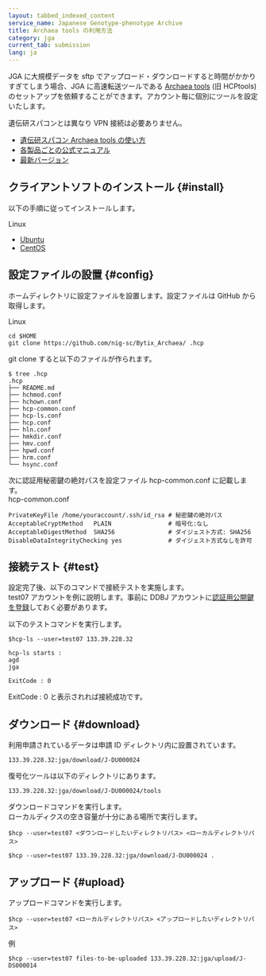 ```yaml
---
layout: tabbed_indexed_content
service_name: Japanese Genotype-phenotype Archive
title: Archaea tools の利用方法
category: jga
current_tab: submission
lang: ja
---
```


JGA に大規模データを sftp でアップロード・ダウンロードすると時間がかかりすぎてしまう場合、JGA に高速転送ツールである [Archaea tools](https://hcp.clealink.jp/) (旧 HCPtools) のセットアップを依頼することができます。アカウント毎に個別にツールを設定いたします。　　

遺伝研スパコンとは異なり VPN 接続は必要ありません。　　

* [遺伝研スパコン Archaea tools の使い方](https://sc.ddbj.nig.ac.jp/software/Archaea_tools/)
* [各製品ごとの公式マニュアル](https://support.bytix.tech/document/)
* [最新バージョン](https://support.bytix.tech/latest/)

## クライアントソフトのインストール {#install}

以下の手順に従ってインストールします。  

Linux  
* [Ubuntu](https://support.bytix.tech/docs/archaea/tools/1.4/B_setup_client/B04_Ubuntu/)
* [CentOS](https://support.bytix.tech/docs/archaea/tools/1.4/B_setup_client/B03_RHEL/)

## 設定ファイルの設置 {#config}

ホームディレクトリに設定ファイルを設置します。設定ファイルは GitHub から取得します。  

Linux  

```
cd $HOME
git clone https://github.com/nig-sc/Bytix_Archaea/ .hcp
```

git clone すると以下のファイルが作られます。  
```
$ tree .hcp
.hcp
├── README.md
├── hchmod.conf
├── hchown.conf
├── hcp-common.conf
├── hcp-ls.conf
├── hcp.conf
├── hln.conf
├── hmkdir.conf
├── hmv.conf
├── hpwd.conf
├── hrm.conf
└── hsync.conf
```

次に認証用秘密鍵の絶対パスを設定ファイル hcp-common.conf に記載します。  
hcp-common.conf  
```
PrivateKeyFile /home/youraccount/.ssh/id_rsa # 秘密鍵の絶対パス
AcceptableCryptMethod   PLAIN                # 暗号化:なし
AcceptableDigestMethod  SHA256               # ダイジェスト方式: SHA256
DisableDataIntegrityChecking yes             # ダイジェスト方式なしを許可
```

## 接続テスト {#test}

設定完了後、以下のコマンドで接続テストを実施します。  
test07 アカウントを例に説明します。事前に DDBJ アカウントに[認証用公開鍵を登録](https://www.ddbj.nig.ac.jp/ddbj-account.html#public-key)しておく必要があります。

以下のテストコマンドを実行します。  
```
$hcp-ls --user=test07 133.39.228.32

hcp-ls starts :
agd
jga

ExitCode : 0
```

ExitCode : 0 と表示されれば接続成功です。  

## ダウンロード {#download}

利用申請されているデータは申請 ID ディレクトリ内に設置されています。
```
133.39.228.32:jga/download/J-DU000024
```

復号化ツールは以下のディレクトリにあります。
```
133.39.228.32:jga/download/J-DU000024/tools
```

ダウンロードコマンドを実行します。  
ローカルディクスの空き容量が十分にある場所で実行します。  
```
$hcp --user=test07 <ダウンロードしたいディレクトリパス> <ローカルディレクトリパス>
```

```
$hcp --user=test07 133.39.228.32:jga/download/J-DU000024 .
```

## アップロード {#upload}

アップロードコマンドを実行します。 
```
$hcp --user=test07 <ローカルディレクトリパス> <アップロードしたいディレクトリパス>
```

例
```
$hcp --user=test07 files-to-be-uploaded 133.39.228.32:jga/upload/J-DS000014
```






